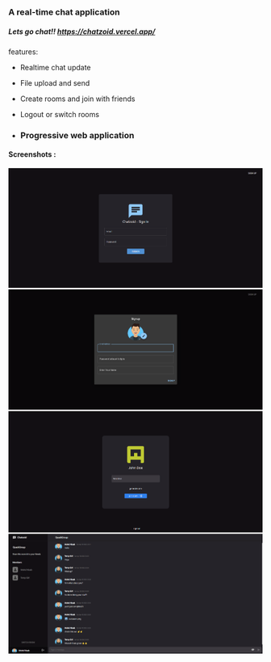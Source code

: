 ### A real-time chat application
##### Lets go chat!! https://chatzoid.vercel.app/
features:
- Realtime chat update
- File upload and send
- Create rooms and join with friends
- Logout or switch rooms

- ### Progressive web application

#### Screenshots : 
<img src="./images/2.png">
<img src="./images/3.png">
<img src="./images/4.png">
<img src="./images/1.png">
<br/>


<!-- #### Progessive web application form:
<img src="./images/pwaD.png"> -->
